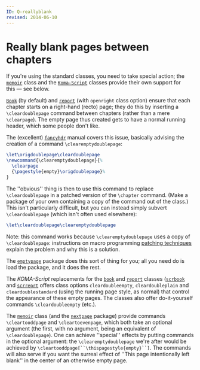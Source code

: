 ```yaml
---
ID: Q-reallyblank
revised: 2014-06-10
---
```

# Really blank pages between chapters

If you're using the standard classes, you need to take special action;
the [`memoir`](https://ctan.org/pkg/memoir) class and the [`Koma-Script`](https://ctan.org/pkg/Koma-Script) classes provide
their own support for this&nbsp;&mdash; see below. 

[`Book`](https://ctan.org/pkg/Book) (by default) and [`report`](https://ctan.org/pkg/report) (with `openright` class
option) ensure that each chapter starts on a right-hand (recto) page;
they do this by inserting a `\cleardoublepage` command between
chapters (rather than a mere `\clearpage`).  The empty page thus
created gets to have a normal running header, which some people don't
like.

The (excellent) [`fancyhdr`](https://ctan.org/pkg/fancyhdr) manual covers this issue, basically
advising the creation of a command `\clearemptydoublepage`:
<!-- {% raw %} -->
```latex
\let\origdoublepage\cleardoublepage
\newcommand{\clearemptydoublepage}{%
  \clearpage
  {\pagestyle{empty}\origdoublepage}%
}
```
<!-- {% endraw %} -->
The ''obvious'' thing is then to use this command to replace
`\cleardoublepage` in a patched version of the `\chapter` command.
(Make a package of your own containing a copy 
of the command out of the class.)  This isn't particularly difficult,
but you can instead simply subvert `\cleardoublepage` (which isn't
often used elsewhere):
```latex
\let\cleardoublepage\clearemptydoublepage
```
Note: this command works because `\clearemptydoublepage` uses a copy
of `\cleardoublepage`: instructions on macro programming
[patching techniques](./FAQ-patch.html) explain the problem and
why this is a solution.

The [`emptypage`](https://ctan.org/pkg/emptypage) package does this sort of thing for you; all
you need do is load the package, and it does the rest.

The _KOMA-Script_ replacements for the
[`book`](https://ctan.org/pkg/book) and [`report`](https://ctan.org/pkg/report) classes ([`scrbook`](https://ctan.org/pkg/scrbook) and
[`scrreprt`](https://ctan.org/pkg/scrreprt) offers class options `cleardoubleempty`,
`cleardoubleplain` and `cleardoublestandard`
(using the running page style, as normal) that control the appearance
of these empty pages.  The classes also offer do-it-yourself commands
`\cleardoubleempty` (etc.).

The [`memoir`](https://ctan.org/pkg/memoir) class (and the [`nextpage`](https://ctan.org/pkg/nextpage) package)
provide commands `\cleartooddpage` and `\cleartoevenpage`,
which both take an optional argument (the first, with no argument,
being an equivalent of `\cleardoublepage`).  One can achieve
''special'' effects by putting commands in the optional argument: the
`\clearemptydoublepage` we're after would be achieved by
`\cleartooddpage[``\thispagestyle{empty}``]`.  The
commands will also serve if you want the surreal effect of ''This page
intentionally left blank'' in the center of an otherwise empty page.

